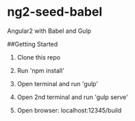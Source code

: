 # ng2-seed-babel
Angular2 with Babel and Gulp

##Getting Started

1. Clone this repo

2. Run 'npm install'

3. Open terminal and run 'gulp'

4. Open 2nd terminal and run 'gulp serve'

5. Open browser: localhost:12345/build
